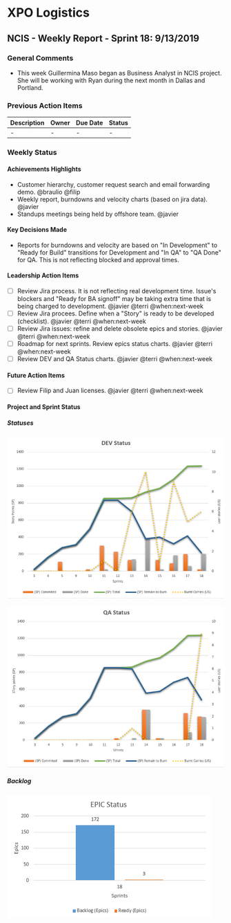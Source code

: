 # XPO Logistics

## NCIS - Weekly Report - Sprint 18: 9/13/2019

### General Comments

- This week Guillermina Maso began as Business Analyst in NCIS project. She will be working with Ryan during the next month in Dallas and Portland.

### Previous Action Items

| Description | Owner | Due Date | Status |
| ----------- | ----- | -------- | ------ |
| -           | -     | -        | -      |

### Weekly Status

#### Achievements Highlights

- Customer hierarchy, customer request search and email forwarding demo. @braulio @filip
- Weekly report, burndowns and velocity charts (based on jira data). @javier
- Standups meetings being held by offshore team. @javier

#### Key Decisions Made

- Reports for burndowns and velocity are based on "In Development" to "Ready for Build" transitions for Development and "In QA" to "QA Done" for QA. This is not reflecting blocked and approval times.

#### Leadership Action Items

- [ ] Review Jira process. It is not reflecting real development time. Issue's blockers and "Ready for BA signoff" may be taking extra time that is being charged to development. @javier @terri @when:next-week
- [ ] Review Jira procees. Define when a "Story" is ready to be developed (checklist). @javier @terri @when:next-week  
- [ ] Review Jira issues: refine and delete obsolete epics and stories. @javier @terri @when:next-week
- [ ] Roadmap for next sprints. Review epics status charts. @javier @terri @when:next-week
- [ ] Review DEV and QA Status charts. @javier @terri @when:next-week

#### Future Action Items

- [ ] Review Filip and Juan licenses. @javier @terri @when:next-week

#### Project and Sprint Status

##### Statuses

![dev-status](./dev-status.png)

![dev-status](./qa-status.png)

##### Backlog

![epic-status](./epic-status.png)
